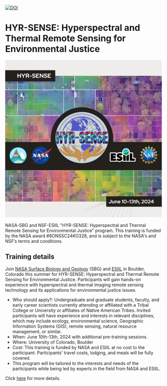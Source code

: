 [![DOI](https://zenodo.org/badge/747801950.svg)](https://zenodo.org/doi/10.5281/zenodo.11166886)

# HYR-SENSE: Hyperspectral and Thermal Remote Sensing for Environmental Justice
![HYR-SENSE (3)](https://github.com/CU-ESIIL/HYR-SENSE/blob/main/docs/assets/esiil_content/Hyrsense.jpeg)



NASA-SBG and NSF-ESIIL "HYR-SENSE: Hyperspectral and Thermal Remote Sensing for Environmental Justice" program. This training is funded by the NASA award #8ONSSC24KO328, and is subject to the NASA's and NSF’s terms and conditions.

## Training details
Join [NASA Surface Biology and Geology](https://sbg.jpl.nasa.gov/) (SBG) and [ESIIL](https://esiil.org/) in Boulder, Colorado this summer for HYR-SENSE: Hyperspectral and Thermal Remote Sensing for Environmental Justice. Participants will gain hands-on experience with hyperspectral and thermal imaging remote sensing technology and its applications for environmental justice issues. 

- Who should apply?: Undergraduate and graduate students, faculty, and early career scientists currently attending or affiliated with a Tribal College or University or affiliates of Native American Tribes. Invited participants will have experience and interests in relevant disciplines, which may include ecology, environmental science, Geographic Information Systems (GIS), remote sensing, natural resource management, or similar.
- When: June 10th-13th, 2024 with additional pre-training sessions.
- Where: University of Colorado, Boulder
- Cost: This training is funded by NASA and ESIIL at no cost to the participant. Participants' travel costs, lodging, and meals will be fully covered.
- This program will be tailored to the interests and needs of the participants while being led by experts in the field from NASA and ESIIL.

Click [here](https://esiil.org/hyr-sense) for more details.
